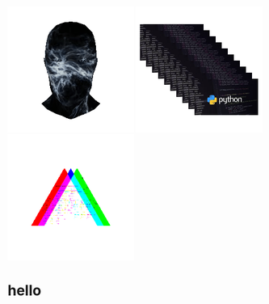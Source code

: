 ![Animated Preview](https://raw.githubusercontent.com/sahansharma/sahansharma/main/assets/3dgifmaker36787.gif)
![Animated Preview](https://raw.githubusercontent.com/sahansharma/sahansharma/main/assets/python.gif)
![Animated Preview](https://raw.githubusercontent.com/sahansharma/sahansharma/main/assets/anypira.gif)


<gif-player src="https://raw.githubusercontent.com/sahansharma/sahansharma/main/assets/3dgifmaker36787.gif" play></gif-player>
<h1>hello</h1>

